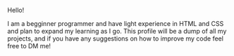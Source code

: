 Hello!

I am a begginner programmer and have light experience in HTML and CSS and plan to expand my learning as I go.
This profile will be a dump of all my projects, and if you have any suggestions on how to improve my code feel free to DM me!

<!---
napt-dev/napt-dev is a ✨ special ✨ repository because its `README.md` (this file) appears on your GitHub profile.
You can click the Preview link to take a look at your changes.
--->
